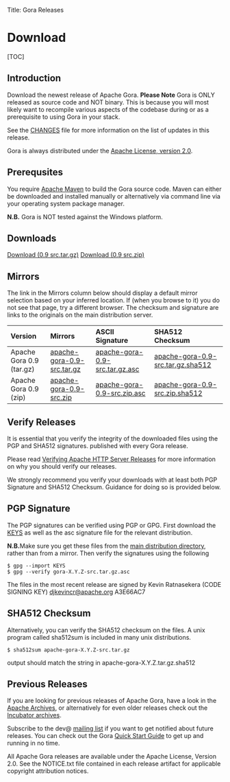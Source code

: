Title: Gora Releases 

# Download

[TOC] 

## Introduction

Download the newest release of Apache Gora. <b>Please Note</b> Gora is ONLY released
as source code and NOT binary. This is because you will most likely want to recompile 
various aspects of the codebase during or as a prerequisite to using Gora in your stack.

See the [CHANGES](https://github.com/apache/gora/blob/apache-gora-0.9/CHANGES.md#apache-gora-09-release---120819-ddmmyyyy)
file for more information on the list of updates in this release.

Gora is always distributed under the [Apache License, version 2.0](http://www.apache.org/licenses/LICENSE-2.0.html).

## Prerequsites

You require [Apache Maven](http://maven.apache.org) to build the Gora source code. 
Maven can either be downloaded and installed manually or alternatively via command
line via your operating system package manager.

<b>N.B.</b> Gora is NOT tested against the Windows platform.

## Downloads

<a href="http://www.apache.org/dyn/closer.lua/gora/0.9/apache-gora-0.9-src.tar.gz" class="btn btn-primary btn-large">Download (0.9 src.tar.gz)</a>
<a href="http://www.apache.org/dyn/closer.lua/gora/0.9/apache-gora-0.9-src.zip" class="btn btn-primary btn-large">Download (0.9 src.zip)</a>

## Mirrors

The link in the Mirrors column below should display a default mirror selection 
based on your inferred location. If (when you browse to it) you do not see that page, try a different browser. 
The checksum and signature are links to the originals on the main distribution server.

<table class="table">
  <thead>
  <tr>
    <th align="left">Version</th> 
    <th align="left">Mirrors</th> 
    <!--   <th align="left">MD5 Checksum</th> -->
    <th align="left">ASCII Signature</th> 
    <th align="left">SHA512 Checksum</th> 
  </tr>
  </thead>
  <tbody>
  <tr>
    <td>Apache Gora 0.9 (tar.gz)</td>
    <td><a href="http://www.apache.org/dyn/closer.cgi/gora/0.9/apache-gora-0.9-src.tar.gz">apache-gora-0.9-src.tar.gz</a></td> 
    <!-- <td><a href="http://www.apache.org/dist/gora/0.9/apache-gora-0.9-src.tar.gz.md5">apache-gora-0.9-src.tar.gz.md5</a> </td>  -->
    <td><a href="http://www.apache.org/dist/gora/0.9/apache-gora-0.9-src.tar.gz.asc">apache-gora-0.9-src.tar.gz.asc</a> </td> 
    <td><a href="http://www.apache.org/dist/gora/0.9/apache-gora-0.9-src.tar.gz.sha512">apache-gora-0.9-src.tar.gz.sha512</a> </td>
  </tr>
  <tr>
    <td>Apache Gora 0.9 (zip)</td>
    <td><a href="http://www.apache.org/dyn/closer.cgi/gora/0.9/apache-gora-0.9-src.zip">apache-gora-0.9-src.zip</a></td>
    <!-- <td><a href="http://www.apache.org/dist/gora/0.9/apache-gora-0.9-src.zip.md5">apache-gora-0.9-src.zip.md5</a></td> -->
    <td><a href="http://www.apache.org/dist/gora/0.9/apache-gora-0.9-src.zip.asc">apache-gora-0.9-src.zip.asc</a></td>
    <td><a href="http://www.apache.org/dist/gora/0.9/apache-gora-0.9-src.zip.sha512">apache-gora-0.9-src.zip.sha512</a></td>
  </tr>
  </tbody>
</table>

## Verify Releases
It is essential that you verify the integrity of the downloaded files using the PGP and SHA512 signatures. 
published with every Gora release.

Please read [Verifying Apache HTTP Server Releases](http://httpd.apache.org/dev/verification.html) 
for more information on why you should verify our releases.

We strongly recommend you verify your downloads with at least both PGP Signature and SHA512 Checksum. Guidance
for doing so is provided below.

## PGP Signature
The PGP signatures can be verified using PGP or GPG. First download the 
[KEYS](http://www.apache.org/dist/gora/KEYS) as well as the asc signature file 
for the relevant distribution. 

<b>N.B.</b>Make sure you get these files from the 
[main distribution directory](http://www.apache.org/dist/gora/), rather than from a 
mirror. Then verify the signatures using the following

    $ gpg --import KEYS
    $ gpg --verify gora-X.Y.Z-src.tar.gz.asc
    
The files in the most recent release are signed by Kevin Ratnasekera (CODE SIGNING KEY) <djkevincr@apache.org> A3E66AC7
    
## SHA512 Checksum
Alternatively, you can verify the SHA512 checksum on the files. 
A unix program called sha512sum is included in many unix distributions.

    $ sha512sum apache-gora-X.Y.Z-src.tar.gz

output should match the string in apache-gora-X.Y.Z.tar.gz.sha512

## Previous Releases
If you are looking for previous releases of Apache Gora, have a look in the 
[Apache Archives](http://archive.apache.org/dist/gora/), or alternatively 
for even older releases check out the [Incubator archives](http://archive.apache.org/dist/incubator/gora/).

Subscribe to the dev@ [mailing list](./mailing_lists.html) if you want to 
get notified about future releases. You can check out the Gora 
[Quick Start Guide](./current/quickstart.html) to get up and running in no time. 
    
All Apache Gora releases are available under the Apache License, Version 2.0. 
See the NOTICE.txt file contained in each release artifact for applicable 
copyright attribution notices.
